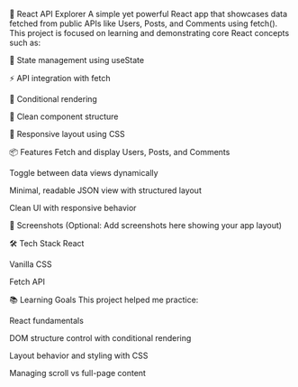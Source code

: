🚀 React API Explorer
A simple yet powerful React app that showcases data fetched from public APIs like Users, Posts, and Comments using fetch(). This project is focused on learning and demonstrating core React concepts such as:

🔁 State management using useState

⚡ API integration with fetch

🧩 Conditional rendering

🎯 Clean component structure

💅 Responsive layout using CSS

📦 Features
Fetch and display Users, Posts, and Comments

Toggle between data views dynamically

Minimal, readable JSON view with structured layout

Clean UI with responsive behavior

📸 Screenshots
(Optional: Add screenshots here showing your app layout)

🛠 Tech Stack
React

Vanilla CSS

Fetch API

📚 Learning Goals
This project helped me practice:

React fundamentals

DOM structure control with conditional rendering

Layout behavior and styling with CSS

Managing scroll vs full-page content

